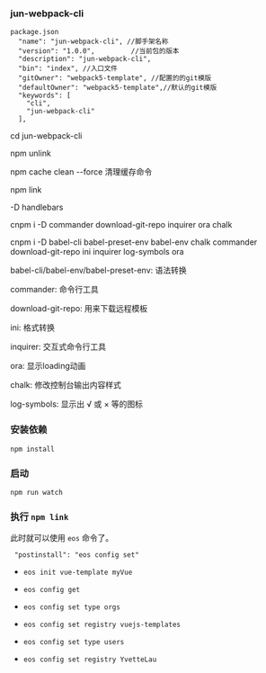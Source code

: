 ### jun-webpack-cli

```
package.json
  "name": "jun-webpack-cli", //脚手架名称
  "version": "1.0.0",         //当前包的版本
  "description": "jun-webpack-cli",
  "bin": "index", //入口文件
  "gitOwner": "webpack5-template", //配置的的git模版
  "defaultOwner": "webpack5-template",//默认的git模版 
  "keywords": [
    "cli",
    "jun-webpack-cli"
  ],

```
cd jun-webpack-cli

npm unlink 

npm cache clean --force   清理缓存命令

npm link

-D handlebars

cnpm i -D  commander download-git-repo inquirer ora chalk


cnpm i -D babel-cli babel-preset-env babel-env chalk commander download-git-repo ini inquirer log-symbols ora

babel-cli/babel-env/babel-preset-env: 语法转换

commander: 命令行工具

download-git-repo: 用来下载远程模板

ini: 格式转换

inquirer: 交互式命令行工具

ora: 显示loading动画

chalk: 修改控制台输出内容样式

log-symbols: 显示出 √ 或 × 等的图标


### 安装依赖

`npm install`

### 启动

`npm run watch`

### 执行 `npm link`

此时就可以使用 `eos` 命令了。

  ` "postinstall": "eos config set"`
  
- `eos init vue-template myVue`
- `eos config get`
- `eos config set type orgs`
- `eos config set registry vuejs-templates`

- `eos config set type users`
- `eos config set registry YvetteLau`




